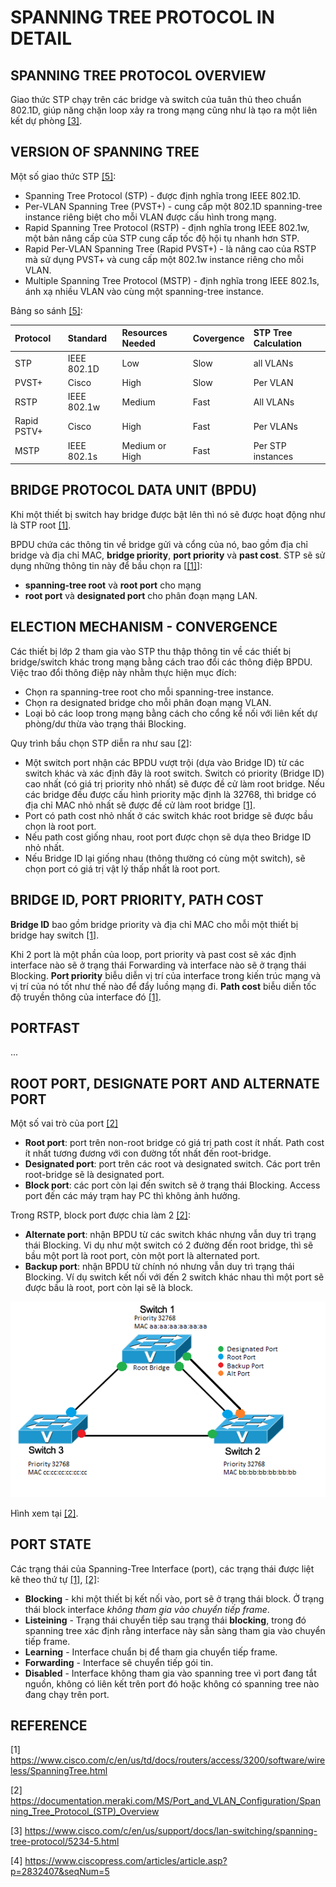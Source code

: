 # SPANNING TREE PROTOCOL IN DETAIL

## SPANNING TREE PROTOCOL OVERVIEW

Giao thức STP chạy trên các bridge và switch của tuân thủ theo chuẩn 802.1D, giúp năng chặn loop xảy ra trong mạng cũng như là tạo ra một liên kết dự phòng [[3]](https://www.cisco.com/c/en/us/support/docs/lan-switching/spanning-tree-protocol/5234-5.html).

## VERSION OF SPANNING TREE

Một số giao thức STP [[5]](https://www.ciscopress.com/articles/article.asp?p=2832407&seqNum=5):

- Spanning Tree Protocol (STP) - được định nghĩa trong IEEE 802.1D.
- Per-VLAN Spanning Tree (PVST+) - cung cấp một 802.1D spanning-tree instance riêng biệt cho mỗi VLAN được cấu hình trong mạng.
- Rapid Spanning Tree Protocol (RSTP) - định nghĩa trong IEEE 802.1w, một bản nâng cấp của STP cung cấp tốc độ hội tụ nhanh hơn STP.
- Rapid Per-VLAN Spanning Tree (Rapid PVST+) - là nâng cao của RSTP mà sử dụng PVST+ và cung cấp một 802.1w instance riêng cho mỗi VLAN.
- Multiple Spanning Tree Protocol (MSTP) - định nghĩa trong IEEE 802.1s, ánh xạ nhiều VLAN vào cùng một spanning-tree instance.

Bảng so sánh [[5]](https://www.ciscopress.com/articles/article.asp?p=2832407&seqNum=5):

|Protocol|Standard|Resources Needed|Covergence|STP Tree Calculation|
|:-------|:-------|:---------------|:---------|:-------------------|
|STP|IEEE 802.1D|Low|Slow|all VLANs|
|PVST+|Cisco|High|Slow|Per VLAN|
|RSTP|IEEE 802.1w|Medium|Fast|All VLANs|
|Rapid PSTV+|Cisco|High|Fast|Per VLANs|
|MSTP|IEEE 802.1s|Medium or High|Fast|Per STP instances|

## BRIDGE PROTOCOL DATA UNIT (BPDU)

Khi một thiết bị switch hay bridge được bật lên thì nó sẽ được hoạt động như là STP root [[1]](https://www.cisco.com/c/en/us/td/docs/routers/access/3200/software/wireless/SpanningTree.html#wp1040274).

BPDU chứa các thông tin về bridge gửi và cổng của nó, bao gồm địa chỉ bridge và địa chỉ MAC, **bridge priority**, **port priority** và **past cost**. STP sẽ sử dụng những thông tin này để bầu chọn ra [[[1]](https://www.cisco.com/c/en/us/td/docs/routers/access/3200/software/wireless/SpanningTree.html#wp1040301)]:

- **spanning-tree root** và **root port** cho mạng
- **root port** và **designated port** cho phân đoạn mạng LAN.

## ELECTION MECHANISM - CONVERGENCE

Các thiết bị lớp 2 tham gia vào STP thu thập thông tin về các thiết bị bridge/switch khác trong mạng bằng cách trao đổi các thông điệp BPDU. Việc trao đổi thông điệp này nhằm thực hiện mục đích:

- Chọn ra spanning-tree root cho mỗi spanning-tree instance.
- Chọn ra designated bridge cho mỗi phân đoạn mạng VLAN.
- Loại bỏ các loop trong mạng bằng cách cho cổng kể nối với liên kết dự phòng/dư thừa vào trạng thái Blocking.

Quy trình bầu chọn STP diễn ra như sau [[2]](https://documentation.meraki.com/MS/Port_and_VLAN_Configuration/Spanning_Tree_Protocol_(STP)_Overview):

- Một switch port nhận các BPDU vượt trội (dựa vào Bridge ID) từ các switch khác và xác định đây là root switch. Switch có priority (Bridge ID) cao nhất (có giá trị priority nhỏ nhất) sẽ được đề cử làm root bridge. Nếu các bridge đều được cấu hình priority mặc định là 32768, thì bridge có địa chỉ MAC nhỏ nhất sẽ được đề cử làm root bridge [[1]](https://www.cisco.com/c/en/us/td/docs/routers/access/3200/software/wireless/SpanningTree.html#wp1040301).
- Port có path cost nhỏ nhất ở các switch khác root bridge sẽ được bầu chọn là root port.
- Nếu path cost giống nhau, root port được chọn sẽ dựa theo Bridge ID nhỏ nhất.
- Nếu Bridge ID lại giống nhau (thông thường có cùng một switch), sẽ chọn port có giá trị vật lý thấp nhất là root port.

## BRIDGE ID, PORT PRIORITY, PATH COST

**Bridge ID** bao gồm bridge priority và địa chỉ MAC cho mỗi một thiết bị bridge hay switch [[1]](https://www.cisco.com/c/en/us/td/docs/routers/access/3200/software/wireless/SpanningTree.html#wp1040258).

Khi 2 port là một phần của loop, port priority và past cost sẽ xác định interface nào sẽ ở trạng thái Forwarding và interface nào sẽ ở trạng thái Blocking. **Port priority** biễu diễn vị trí của interface trong kiến trúc mạng và vị trí của nó tốt như thế nào để đẩy luồng mạng đi. **Path cost** biễu diễn tốc độ truyền thông của interface đó [[1]](https://www.cisco.com/c/en/us/td/docs/routers/access/3200/software/wireless/SpanningTree.html).

## PORTFAST

...

## ROOT PORT, DESIGNATE PORT AND ALTERNATE PORT

Một số vai trò của port [[2]](https://documentation.meraki.com/MS/Port_and_VLAN_Configuration/Spanning_Tree_Protocol_(STP)_Overview)

- **Root port**: port trên non-root bridge có giá trị path cost ít nhất. Path cost ít nhất tương đương với con đường tốt nhất đến root-bridge.
- **Designated port**: port trên các  root và designated switch. Các port trên root-bridge sẽ là designated port.
- **Block port**: các port còn lại đến switch sẽ ở trạng thái Blocking. Access port đến các máy trạm hay PC thì không ảnh hưởng.

Trong RSTP, block port được chia làm 2 [[2]](https://documentation.meraki.com/MS/Port_and_VLAN_Configuration/Spanning_Tree_Protocol_(STP)_Overview):

- **Alternate port**: nhận BPDU từ các switch khác nhưng vẫn duy trì trạng thái Blocking. Vi dụ như một switch có 2 đường đến root bridge, thì sẽ bầu một port là root port, còn một port là alternated port.
- **Backup port**: nhận BPDU từ chính nó nhưng vẫn duy trì trạng thái Blocking. Ví dụ switch kết nối với đến 2 switch khác nhau thì một port sẽ được bầu là root, port còn lại sẽ là block.

![alt text](./img/image.png)

Hình xem tại [[2]](https://documentation.meraki.com/MS/Port_and_VLAN_Configuration/Spanning_Tree_Protocol_(STP)_Overview).

## PORT STATE

Các trạng thái của Spanning-Tree Interface (port), các trạng thái được liệt kê theo thứ tự [[1]](https://www.cisco.com/c/en/us/td/docs/routers/access/3200/software/wireless/SpanningTree.html), [[2]](https://documentation.meraki.com/MS/Port_and_VLAN_Configuration/Spanning_Tree_Protocol_(STP)_Overview):

- **Blocking** - khi một thiết bị kết nối vào, port sẽ ở trạng thái block. Ở trạng thái block interface *không tham gia vào chuyển tiếp frame*.
- **Listeining** - Trạng thái chuyển tiếp sau trạng thái **blocking**, trong đó spanning tree xác định rằng interface này sẵn sàng tham gia vào chuyển tiếp frame.
- **Learning** - Interface chuẩn bị để tham gia chuyển tiếp frame.
- **Forwarding** - Interface sẽ chuyển tiếp gói tin.
- **Disabled** - Interface không tham gia vào spanning tree vì port đang tắt nguồn, không có liên kết trên port đó hoặc không có spanning tree nào đang chạy trên port.

## REFERENCE

[1] <https://www.cisco.com/c/en/us/td/docs/routers/access/3200/software/wireless/SpanningTree.html>

[2] <https://documentation.meraki.com/MS/Port_and_VLAN_Configuration/Spanning_Tree_Protocol_(STP)_Overview>

[3] <https://www.cisco.com/c/en/us/support/docs/lan-switching/spanning-tree-protocol/5234-5.html>

[4] <https://www.ciscopress.com/articles/article.asp?p=2832407&seqNum=5>

